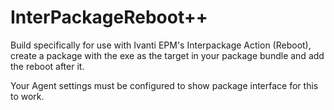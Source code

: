 # InterPackageReboot++

Build specifically for use with Ivanti EPM's Interpackage Action (Reboot), create a package with the exe as the target in your package bundle and add the reboot after it.

Your Agent settings must be configured to show package interface for this to work.
